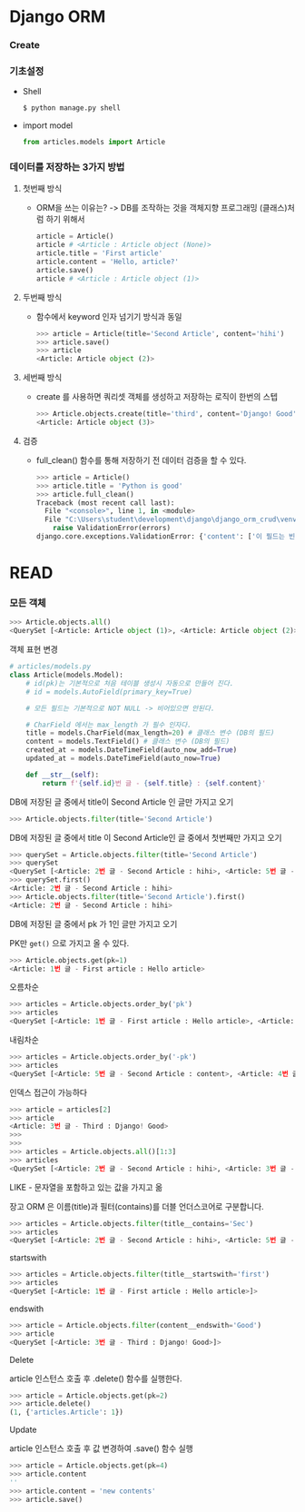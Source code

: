 # Django ORM

### Create

### 기초설정

- Shell

  ```bash
  $ python manage.py shell
  ```

- import model

  ```python
  from articles.models import Article
  ```

### 데이터를 저장하는 3가지 방법

1. 첫번째 방식

   - ORM을 쓰는 이유는? -> DB를 조작하는 것을 객체지향 프로그래밍 (클래스)처럼 하기 위해서

     ```python
     article = Article()
     article # <Article : Article object (None)>
     article.title = 'First article'
     article.content = 'Hello, article?'
     article.save()
     article # <Article : Article object (1)>
     ```

2. 두번째 방식

   - 함수에서 keyword 인자 넘기기 방식과 동일

     ```python
     >>> article = Article(title='Second Article', content='hihi')
     >>> article.save()
     >>> article
     <Article: Article object (2)>
     ```

3. 세번째 방식

   - create 를 사용하면 쿼리셋 객체를 생성하고 저장하는 로직이 한번의 스텝

     ```python
     >>> Article.objects.create(title='third', content='Django! Good')
     <Article: Article object (3)>
     ```

4. 검증

   - full_clean() 함수를 통해 저장하기 전 데이터 검증을 할 수 있다.

     ```python
     >>> article = Article()
     >>> article.title = 'Python is good'
     >>> article.full_clean()
     Traceback (most recent call last):
       File "<console>", line 1, in <module>
       File "C:\Users\student\development\django\django_orm_crud\venv\lib\site-packages\django\db\models\base.py", line 1203, in full_clean
         raise ValidationError(errors)
     django.core.exceptions.ValidationError: {'content': ['이 필드는 빈 칸으로 둘 수 없습니다.']}
     ```

# READ

### 모든 객체

```python
>>> Article.objects.all()
<QuerySet [<Article: Article object (1)>, <Article: Article object (2)>, <Article: Article object (3)>, <Article: Article object (4)>]>
```

객체 표현 변경

```python
# articles/models.py
class Article(models.Model):
    # id(pk)는 기본적으로 처음 테이블 생성시 자동으로 만들어 진다.
    # id = models.AutoField(primary_key=True)

    # 모든 필드는 기본적으로 NOT NULL -> 비어있으면 안된다.

    # CharField 에서는 max_length 가 필수 인자다.
    title = models.CharField(max_length=20) # 클래스 변수 (DB의 필드)
    content = models.TextField() # 클래스 변수 (DB의 필드)
    created_at = models.DateTimeField(auto_now_add=True)
    updated_at = models.DateTimeField(auto_now=True)

    def __str__(self):
        return f'{self.id}번 글 - {self.title} : {self.content}'
```

DB에 저장된 글 중에서 title이 Second Article 인 글만 가지고 오기

```python
>>> Article.objects.filter(title='Second Article')
```

DB에 저장된 글 중에서 title 이 Second Article인 글 중에서 첫번째만 가지고 오기

```python
>>> querySet = Article.objects.filter(title='Second Article')
>>> querySet
<QuerySet [<Article: 2번 글 - Second Article : hihi>, <Article: 5번 글 - Second Article : content>]>
>>> querySet.first()
<Article: 2번 글 - Second Article : hihi>
>>> Article.objects.filter(title='Second Article').first()
<Article: 2번 글 - Second Article : hihi>
```

DB에 저장된 글 중에서 pk 가 1인 글만 가지고 오기

PK만 `get()` 으로 가지고 올 수 있다.

```python
>>> Article.objects.get(pk=1)
<Article: 1번 글 - First article : Hello article>
```

오름차순

```python
>>> articles = Article.objects.order_by('pk')
>>> articles
<QuerySet [<Article: 1번 글 - First article : Hello article>, <Article: 2번 글 - Second Article : hihi>, <Article: 3번 글 - Third : Django! Good>, <Article: 4번 글 - title : >, <Article: 5번 글 - Second Article : content>]>
```

내림차순

```python
>>> articles = Article.objects.order_by('-pk')
>>> articles
<QuerySet [<Article: 5번 글 - Second Article : content>, <Article: 4번 글 - title : >, <Article: 3번 글 - Third : Django! Good>, <Article: 2번 글 - Second Article : hihi>, <Article: 1번 글 - First article : Hello article>]>
```

인덱스 접근이 가능하다

```python
>>> article = articles[2]
>>> article
<Article: 3번 글 - Third : Django! Good>
>>>
>>>
>>> articles = Article.objects.all()[1:3]
>>> articles
<QuerySet [<Article: 2번 글 - Second Article : hihi>, <Article: 3번 글 - Third : Django! Good>]>
```

LIKE - 문자열을 포함하고 있는 값을 가지고 옮

장고 ORM 은 이름(title)과 필터(contains)를 더블 언더스코어로 구분합니다.

```python
>>> articles = Article.objects.filter(title__contains='Sec')
>>> articles
<QuerySet [<Article: 2번 글 - Second Article : hihi>, <Article: 5번 글 - Second Article : content>]>
```

startswith

```python
>>> articles = Article.objects.filter(title__startswith='first')
>>> articles
<QuerySet [<Article: 1번 글 - First article : Hello article>]>
```

endswith

```python
>>> article = Article.objects.filter(content__endswith='Good')
>>> article
<QuerySet [<Article: 3번 글 - Third : Django! Good>]>
```

Delete

article 인스턴스 호출 후 .delete() 함수를 실행한다.

```python
>>> article = Article.objects.get(pk=2)
>>> article.delete()
(1, {'articles.Article': 1})
```

Update

article 인스턴스 호출 후 값 변경하여 .save() 함수 실행

```python
>>> article = Article.objects.get(pk=4)
>>> article.content
''
>>> article.content = 'new contents'
>>> article.save()
```

